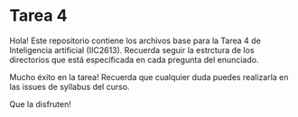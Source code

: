 # Tarea 4
Hola! Este repositorio contiene los archivos base para la Tarea 4 de Inteligencia artificial (IIC2613). Recuerda seguir la estrctura de los directorios que está específicada en cada pregunta del enunciado.

Mucho éxito en la tarea! Recuerda que cualquier duda puedes realizarla en las issues de syllabus del curso.

Que la disfruten!